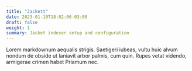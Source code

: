 ```yaml
---
title: "Jackett"
date: 2023-01-10T18:02:06-03:00
draft: false
weight: 1
summary: Jacket indexer setup and configuration
---
```


Lorem markdownum aequalis strigis. Saetigeri iubeas, vultu huic alvum nondum
de obside ut laniavit arbor palmis, cum quin. Rupes vetat videndo, armigerae
crimen habet Priamum nec.
